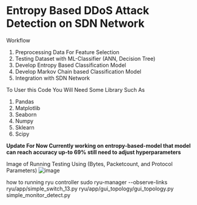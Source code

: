 # Entropy Based DDoS Attack Detection on SDN Network

Workflow 
1. Preprocessing Data For Feature Selection 
2. Testing Dataset with ML-Classifier (ANN, Decision Tree)
3. Develop Entropy Based Classification Model
4. Develop Markov Chain based Classification Model
5. Integration with SDN Network



To User this Code You Will Need Some Library Such As
1. Pandas
2. Matplotlib 
3. Seaborn
4. Numpy 
5. Sklearn
6. Scipy

**Update For Now Currently working on entropy-based-model that model can reach accuracy up-to 69% still need to adjust hyperparameters**


Image of Running Testing Using (Bytes, Packetcount, and Protocol Parameters)
![image](https://user-images.githubusercontent.com/58820833/143678576-b53354e9-a36a-46c8-9e89-7ab45f4f80cd.png)


how to running ryu controller 
sudo ryu-manager --observe-links ryu/app/simple_switch_13.py ryu/app/gui_topology/gui_topology.py simple_monitor_detect.py

